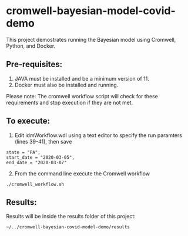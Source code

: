 # cromwell-bayesian-model-covid-demo

This project demostrates running the Bayesian model using Cromwell, Python, and Docker.

## Pre-requisites:
 
 1. JAVA must be installed and be a minimum version of 11.
 2. Docker must also be installed and running.

Please note: The cromwell workflow script will check for these requirements and stop execution if they are not met.


## To execute:
 
 1. Edit idmWorkflow.wdl using a text editor to specify the run paramters (lines 39-41), then save
~~~
state = "PA",
start_date = "2020-03-05",
end_date = "2020-03-07"
~~~
 2. From the command line execute the Cromwell workflow
~~~
./cromwell_workflow.sh
~~~


## Results:

Results will be inside the results folder of this project:
~~~
~/../cromwell-bayesian-covid-model-demo/results
~~~
